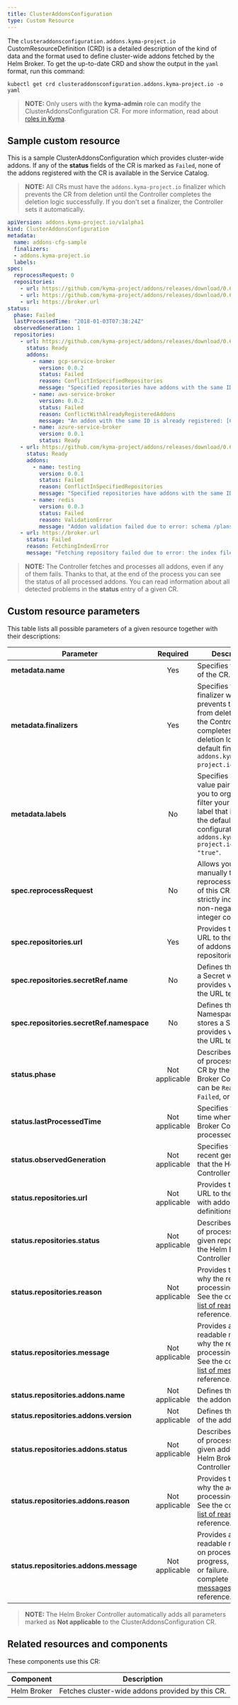 ```yaml
---
title: ClusterAddonsConfiguration
type: Custom Resource
---
```


The `clusteraddonsconfiguration.addons.kyma-project.io` CustomResourceDefinition (CRD) is a detailed description of the kind of data and the format used to define cluster-wide addons fetched by the Helm Broker. To get the up-to-date CRD and show the output in the `yaml` format, run this command:

```
kubectl get crd clusteraddonsconfiguration.addons.kyma-project.io -o yaml
```

> **NOTE:** Only users with the **kyma-admin** role can modify the ClusterAddonsConfiguration CR. For more information, read about [roles in Kyma](/components/security/#details-roles-in-kyma).

## Sample custom resource

This is a sample ClusterAddonsConfiguration which provides cluster-wide addons. If any of the **status** fields of the CR is marked as `Failed`, none of the addons registered with the CR is available in the Service Catalog.

>**NOTE:** All CRs must have the `addons.kyma-project.io` finalizer which prevents the CR from deletion until the Controller completes the deletion logic successfully. If you don't set a finalizer, the Controller sets it automatically.

```yaml
apiVersion: addons.kyma-project.io/v1alpha1
kind: ClusterAddonsConfiguration
metadata:
  name: addons-cfg-sample
  finalizers:
  - addons.kyma-project.io
  labels:
spec:
  reprocessRequest: 0
  repositories:
    - url: https://github.com/kyma-project/addons/releases/download/0.6.0/index.yaml
    - url: https://github.com/kyma-project/addons/releases/download/0.6.0/index-testing.yaml
    - url: https://broker.url
status:
  phase: Failed
  lastProcessedTime: "2018-01-03T07:38:24Z"
  observedGeneration: 1
  repositories:
    - url: https://github.com/kyma-project/addons/releases/download/0.6.0/index.yaml
      status: Ready
      addons:
        - name: gcp-service-broker
          version: 0.0.2
          status: Failed
          reason: ConflictInSpecifiedRepositories
          message: "Specified repositories have addons with the same ID: [url: https://github.com/kyma-project/addons/releases/download/0.6.0/index-testing.yaml, addons: testing:0.0.1]"
        - name: aws-service-broker
          version: 0.0.2
          status: Failed
          reason: ConflictWithAlreadyRegisteredAddons
          message: "An addon with the same ID is already registered: [ConfigurationName: addons-cfg, url: https://github.com/kyma-project/addons/releases/download/0.4.0/index.yaml, addons: aws-service-broker:0.0.1]"
        - name: azure-service-broker
          version: 0.0.1
          status: Ready
    - url: https://github.com/kyma-project/addons/releases/download/0.6.0/index-testing.yaml
      status: Ready
      addons:
        - name: testing
          version: 0.0.1
          status: Failed
          reason: ConflictInSpecifiedRepositories
          message: "Specified repositories have addons with the same ID: [url: https://github.com/kyma-project/addons/releases/download/0.6.0/index.yaml, addons: gcp-service-broker:0.0.2]"
        - name: redis
          version: 0.0.3
          status: Failed
          reason: ValidationError
          message: "Addon validation failed due to error: schema /plans/default/update-instance-schema.json is larger than 64 kB"
    - url: https://broker.url
      status: Failed
      reason: FetchingIndexError
      message: "Fetching repository failed due to error: the index file was not found"
```

>**NOTE:** The Controller fetches and processes all addons, even if any of them fails. Thanks to that, at the end of the process you can see the status of all processed addons. You can read information about all detected problems in the **status** entry of a given CR.

## Custom resource parameters

This table lists all possible parameters of a given resource together with their descriptions:

| Parameter                 | Required          | Description                   |
|---------------------------|:------------------:|-------------------------------|
| **metadata.name**                        | Yes            | Specifies the name of the CR.    |
| **metadata.finalizers**                  | Yes            | Specifies the finalizer which prevents the CR from deletion until the Controller completes the deletion logic. The default finalizer is `addons.kyma-project.io`.       |
| **metadata.labels**                      | No             | Specifies a key-value pair that helps you to organize and filter your CRs. The label that indicates the default addon configuration is `addons.kyma-project.io/managed: "true"`.       |
| **spec.reprocessRequest**                | No             | Allows you to manually trigger the reprocessing action of this CR. It is a strictly increasing, non-negative integer counter.    |
| **spec.repositories.url**                | Yes            | Provides the full URL to the index file of addons repositories.    |
| **spec.repositories.secretRef.name**     | No             | Defines the name of a Secret which provides values for the URL template.    |
| **spec.repositories.secretRef.namespace**| No             | Defines the Namespace which stores a Secret that provides values for the URL template.    |
| **status.phase**                       | Not applicable | Describes the status of processing the CR by the Helm Broker Controller. It can be `Ready`, `Failed`, or `Pending`.       |
| **status.lastProcessedTime**           | Not applicable | Specifies the last time when the Helm Broker Controller processed the CR.     |
| **status.observedGeneration**          | Not applicable | Specifies the most recent generation that the Helm Broker Controller observed.               |
| **status.repositories.url**            | Not applicable | Provides the full URL to the index file with addons definitions.         |
| **status.repositories.status**         | Not applicable | Describes the status of processing a given repository by the Helm Broker Controller.     |
| **status.repositories.reason**         | Not applicable | Provides the reason why the repository processing failed. See the complete [list of reasons](https://github.com/kyma-project/helm-broker/blob/master/pkg/apis/addons/v1alpha1/reason.go) for reference.     |
| **status.repositories.message**        | Not applicable | Provides a human-readable message why the repository processing failed. See the complete [list of messages](https://github.com/kyma-project/helm-broker/blob/master/pkg/apis/addons/v1alpha1/reason.go) for reference.     |
| **status.repositories.addons.name**    | Not applicable | Defines the name of the addon.         |
| **status.repositories.addons.version** | Not applicable | Defines the version of the addon.        |
| **status.repositories.addons.status**  | Not applicable | Describes the status of processing a given addon by the Helm Broker Controller.           |
| **status.repositories.addons.reason**  | Not applicable | Provides the reason why the addon processing failed. See the complete [list of reasons](https://github.com/kyma-project/helm-broker/blob/master/pkg/apis/addons/v1alpha1/reason.go) for reference.      |
| **status.repositories.addons.message** | Not applicable | Provides a human-readable message on processing progress, success, or failure. See the complete [list of messages](https://github.com/kyma-project/helm-broker/blob/master/pkg/apis/addons/v1alpha1/reason.go) for reference. |

> **NOTE:** The Helm Broker Controller automatically adds all parameters marked as **Not applicable** to the ClusterAddonsConfiguration CR.

## Related resources and components

These components use this CR:

| Component   |   Description |
|-------------|---------------|
| Helm Broker |  Fetches cluster-wide addons provided by this CR. |
